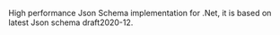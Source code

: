 ﻿High performance Json Schema implementation for .Net, it is based on latest Json schema draft2020-12.